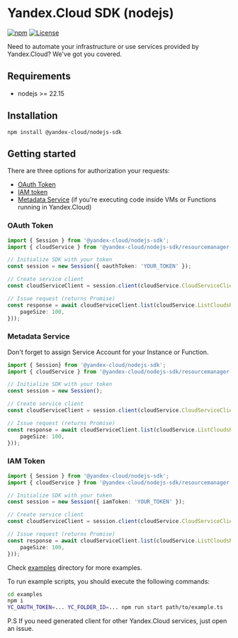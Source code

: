 # Yandex.Cloud SDK (nodejs)

[![npm](https://img.shields.io/npm/v/@yandex-cloud/nodejs-sdk.svg)](https://www.npmjs.com/package/@yandex-cloud/nodejs-sdk)
[![License](https://img.shields.io/github/license/yandex-cloud/nodejs-sdk.svg)](https://github.com/yandex-cloud/nodejs-sdk/blob/master/LICENSE)

Need to automate your infrastructure or use services provided by Yandex.Cloud? We've got you covered.

## Requirements
- nodejs >= 22.15

## Installation
`npm install @yandex-cloud/nodejs-sdk`

## Getting started

There are three options for authorization your requests:
- [OAuth Token](https://cloud.yandex.com/en-ru/docs/iam/concepts/authorization/oauth-token)
- [IAM token](https://cloud.yandex.com/en-ru/docs/iam/operations/iam-token/create)
- [Metadata Service](https://cloud.yandex.com/en-ru/docs/compute/concepts/vm-metadata) (if you're executing code inside VMs or Functions
running in Yandex.Cloud)

### OAuth Token

```typescript
import { Session } from '@yandex-cloud/nodejs-sdk';
import { cloudService } from '@yandex-cloud/nodejs-sdk/resourcemanager-v1';

// Initialize SDK with your token
const session = new Session({ oauthToken: 'YOUR_TOKEN' });

// Create service client
const cloudServiceClient = session.client(cloudService.CloudServiceClient);

// Issue request (returns Promise)
const response = await cloudServiceClient.list(cloudService.ListCloudsRequest.fromPartial({
    pageSize: 100,
}));
```

### Metadata Service

Don't forget to assign Service Account for your Instance or Function.

```typescript
import { Session} from '@yandex-cloud/nodejs-sdk';
import { cloudService } from '@yandex-cloud/nodejs-sdk/resourcemanager-v1';

// Initialize SDK with your token
const session = new Session();

// Create service client
const cloudServiceClient = session.client(cloudService.CloudServiceClient);

// Issue request (returns Promise)
const response = await cloudServiceClient.list(cloudService.ListCloudsRequest.fromPartial({
    pageSize: 100,
}));
```

### IAM Token

```typescript
import { Session } from '@yandex-cloud/nodejs-sdk';
import { cloudService } from '@yandex-cloud/nodejs-sdk/resourcemanager-v1';

// Initialize SDK with your token
const session = new Session({ iamToken: 'YOUR_TOKEN' });

// Create service client
const cloudServiceClient = session.client(cloudService.CloudServiceClient);

// Issue request (returns Promise)
const response = await cloudServiceClient.list(cloudService.ListCloudsRequest.fromPartial({
    pageSize: 100,
}));
```

Check [examples](./examples) directory for more examples.

To run example scripts, you should execute the following commands:
```bash
cd examples
npm i
YC_OAUTH_TOKEN=... YC_FOLDER_ID=... npm run start path/to/example.ts
```

P.S If you need generated client for other Yandex.Cloud services, just open an issue.
